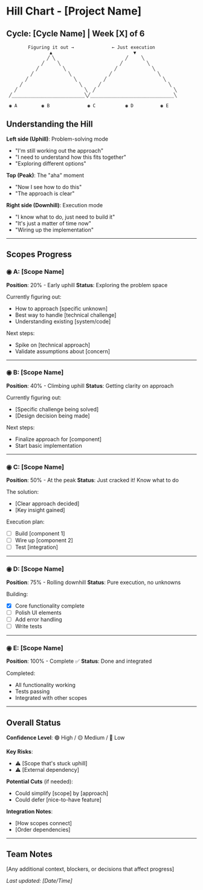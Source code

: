 # Hill Chart - [Project Name]

## Cycle: [Cycle Name] | Week [X] of 6

<!-- Hill charts show work progress from unknown to known to done -->

```
        Figuring it out →              ← Just execution
                ▲                              ▼
               ╱ ╲                          ╱     ╲
             ╱     ╲                      ╱         ╲
           ╱         ╲                  ╱             ╲
         ╱             ╲              ╱                 ╲
       ╱                 ╲          ╱                     ╲
     ╱                     ╲      ╱                         ╲
   ╱                         ╲  ╱                             ╲
 ╱___________________________╲╱_______________________________╲

 ◉ A         ◉ B              ◉ C           ◉ D          ◉ E
```

## Understanding the Hill

**Left side (Uphill)**: Problem-solving mode
- "I'm still working out the approach"
- "I need to understand how this fits together"
- "Exploring different options"

**Top (Peak)**: The "aha" moment
- "Now I see how to do this"
- "The approach is clear"

**Right side (Downhill)**: Execution mode
- "I know what to do, just need to build it"
- "It's just a matter of time now"
- "Wiring up the implementation"

---

## Scopes Progress

### ◉ A: [Scope Name]
**Position**: 20% - Early uphill
**Status**: Exploring the problem space

Currently figuring out:
- How to approach [specific unknown]
- Best way to handle [technical challenge]
- Understanding existing [system/code]

Next steps:
- Spike on [technical approach]
- Validate assumptions about [concern]

---

### ◉ B: [Scope Name]
**Position**: 40% - Climbing uphill
**Status**: Getting clarity on approach

Currently figuring out:
- [Specific challenge being solved]
- [Design decision being made]

Next steps:
- Finalize approach for [component]
- Start basic implementation

---

### ◉ C: [Scope Name]
**Position**: 50% - At the peak
**Status**: Just cracked it! Know what to do

The solution:
- [Clear approach decided]
- [Key insight gained]

Execution plan:
- [ ] Build [component 1]
- [ ] Wire up [component 2]
- [ ] Test [integration]

---

### ◉ D: [Scope Name]
**Position**: 75% - Rolling downhill
**Status**: Pure execution, no unknowns

Building:
- [x] Core functionality complete
- [ ] Polish UI elements
- [ ] Add error handling
- [ ] Write tests

---

### ◉ E: [Scope Name]
**Position**: 100% - Complete ✅
**Status**: Done and integrated

Completed:
- All functionality working
- Tests passing
- Integrated with other scopes

---

## Overall Status

**Confidence Level**: 🟢 High / 🟡 Medium / 🔴 Low

**Key Risks**:
- ⚠️ [Scope that's stuck uphill]
- ⚠️ [External dependency]

**Potential Cuts** (if needed):
- Could simplify [scope] by [approach]
- Could defer [nice-to-have feature]

**Integration Notes**:
- [How scopes connect]
- [Order dependencies]

---

## Team Notes

[Any additional context, blockers, or decisions that affect progress]

*Last updated: [Date/Time]*